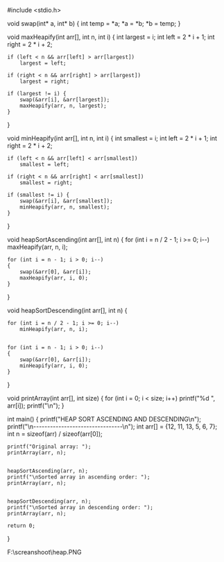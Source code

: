 #include <stdio.h>

void swap(int* a, int* b)
{
    int temp = *a;
    *a = *b;
    *b = temp;
}

void maxHeapify(int arr[], int n, int i)
{
    int largest = i;
    int left = 2 * i + 1;
    int right = 2 * i + 2;

    if (left < n && arr[left] > arr[largest])
        largest = left;

    if (right < n && arr[right] > arr[largest])
        largest = right;

    if (largest != i) {
        swap(&arr[i], &arr[largest]);
        maxHeapify(arr, n, largest);
    }
}

void minHeapify(int arr[], int n, int i)
{
    int smallest = i;
    int left = 2 * i + 1;
    int right = 2 * i + 2;

    if (left < n && arr[left] < arr[smallest])
        smallest = left;

    if (right < n && arr[right] < arr[smallest])
        smallest = right;

    if (smallest != i) {
        swap(&arr[i], &arr[smallest]);
        minHeapify(arr, n, smallest);
    }
}

void heapSortAscending(int arr[], int n)
{
    for (int i = n / 2 - 1; i >= 0; i--)
        maxHeapify(arr, n, i);

    for (int i = n - 1; i > 0; i--)
    {
        swap(&arr[0], &arr[i]);
        maxHeapify(arr, i, 0);
    }
}


void heapSortDescending(int arr[], int n)
{

    for (int i = n / 2 - 1; i >= 0; i--)
        minHeapify(arr, n, i);


    for (int i = n - 1; i > 0; i--)
    {
        swap(&arr[0], &arr[i]);
        minHeapify(arr, i, 0);
    }
}

void printArray(int arr[], int size)
{
    for (int i = 0; i < size; i++)
        printf("%d ", arr[i]);
    printf("\n");
}


int main()
{
    printf("HEAP SORT ASCENDING AND DESCENDING\n");
    printf("\n--------------------------------\n");
    int arr[] = {12, 11, 13, 5, 6, 7};
    int n = sizeof(arr) / sizeof(arr[0]);

    printf("Original array: ");
    printArray(arr, n);


    heapSortAscending(arr, n);
    printf("\nSorted array in ascending order: ");
    printArray(arr, n);


    heapSortDescending(arr, n);
    printf("\nSorted array in descending order: ");
    printArray(arr, n);

    return 0;
}


F:\screanshoot\heap.PNG
